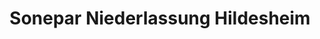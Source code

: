 ---
title: "Sonepar Niederlassung Hildesheim"
url: /hildesheim/sonepar-niederlassung-hildesheim/
shop: Elektrisch
---